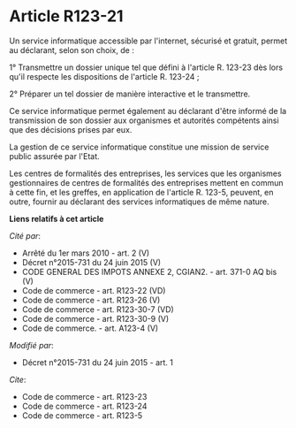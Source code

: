 # Article R123-21

Un service informatique accessible par l'internet, sécurisé et gratuit, permet au déclarant, selon son choix, de :

1° Transmettre un dossier unique tel que défini à l'article R. 123-23 dès lors qu'il respecte les dispositions de l'article
R. 123-24 ; 

2° Préparer un tel dossier de manière interactive et le transmettre. 

Ce service informatique permet également au déclarant d'être informé de la transmission de son dossier aux organismes et
autorités compétents ainsi que des décisions prises par eux.

La gestion de ce service informatique constitue une mission de service public assurée par l'Etat. 

Les centres de formalités des entreprises, les services que les organismes gestionnaires de centres de formalités des
entreprises mettent en commun à cette fin, et les greffes, en application de l'article R. 123-5, peuvent, en outre, fournir
au déclarant des services informatiques de même nature.

**Liens relatifs à cet article**

_Cité par_:

  - Arrêté du 1er mars 2010 - art. 2 (V)
  - Décret n°2015-731 du 24 juin 2015 (V)
  - CODE GENERAL DES IMPOTS ANNEXE 2, CGIAN2. - art. 371-0 AQ bis (V)
  - Code de commerce - art. R123-22 (VD)
  - Code de commerce - art. R123-26 (V)
  - Code de commerce - art. R123-30-7 (VD)
  - Code de commerce - art. R123-30-9 (V)
  - Code de commerce. - art. A123-4 (V)

_Modifié par_:

  - Décret n°2015-731 du 24 juin 2015 - art. 1

_Cite_:

  - Code de commerce - art. R123-23
  - Code de commerce - art. R123-24
  - Code de commerce - art. R123-5
